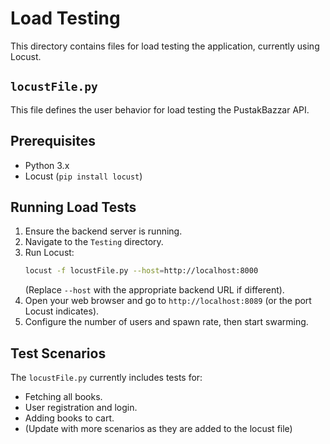 # Load Testing

This directory contains files for load testing the application, currently using Locust.

## `locustFile.py`
This file defines the user behavior for load testing the PustakBazzar API.

## Prerequisites
- Python 3.x
- Locust (`pip install locust`)

## Running Load Tests
1. Ensure the backend server is running.
2. Navigate to the `Testing` directory.
3. Run Locust:
   ```bash
   locust -f locustFile.py --host=http://localhost:8000
   ```
   (Replace `--host` with the appropriate backend URL if different).
4. Open your web browser and go to `http://localhost:8089` (or the port Locust indicates).
5. Configure the number of users and spawn rate, then start swarming.

## Test Scenarios
The `locustFile.py` currently includes tests for:
- Fetching all books.
- User registration and login.
- Adding books to cart.
- (Update with more scenarios as they are added to the locust file)
